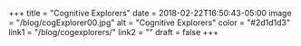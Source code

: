 +++
title = "Cognitive Explorers"
date = 2018-02-22T16:50:43-05:00
image = "/blog/cogExplorer00.jpg"
alt = "Cognitive Explorers"
color = "#2d1d1d3"
link1 = "/blog/cogexplorers/"
link2 = ""
draft = false
+++
